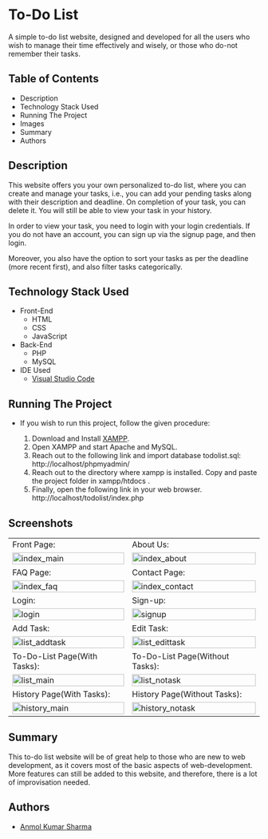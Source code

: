 
# To-Do List

A simple to-do list website, designed and developed for
all the users who wish to manage their time effectively and wisely,
or those who do-not remember their tasks.

## Table of Contents
* Description
* Technology Stack Used
* Running The Project 
* Images
* Summary 
* Authors

## Description
This website offers you your own personalized to-do list, where you can
create and manage your tasks, i.e., you can add your pending tasks
along with their description and deadline. On completion of your task, you can 
delete it. You will still be able to view your task in your history.

In order to view your task, you need to login with your login credentials.
If you do not have an account, you can sign up via the signup page, and then 
login.

Moreover, you also have the option to sort your tasks as per the deadline (more recent first), and 
also filter tasks categorically.

## Technology Stack Used
* Front-End
    * HTML
    * CSS
    * JavaScript
* Back-End
    * PHP
    * MySQL
* IDE Used  
    * [Visual Studio Code](https://code.visualstudio.com/download)
## Running The Project
* If you wish to run this project, follow the given procedure:

    1. Download and Install [XAMPP](https://www.apachefriends.org/download.html).
    2. Open XAMPP and start Apache and MySQL.
    3. Reach out to the following link and import database todolist.sql:
        http://localhost/phpmyadmin/
    4. Reach out to the directory where xampp is installed. Copy and paste the project folder in xampp/htdocs .
    5. Finally, open the following link in your web browser.
        http://localhost/todolist/index.php

## Screenshots

  <table>
    <tr>
        <td>Front Page:</td>
        <td>About Us:</td>
    </tr>
    <tr>
        <td>
            <img src="https://user-images.githubusercontent.com/114172072/209953880-771d4fd5-1018-4c6c-8bee-103684128cfc.jpg" style="width: 100%;" alt="index_main">
        </td>
        <td>
            <img src="https://user-images.githubusercontent.com/114172072/209954041-c730c156-b082-4bea-8d9f-e67825cc9146.jpg" style="width: 100%;" alt="index_about">
        </td>
    </tr>
    <tr>
        <td>FAQ Page:</td>
        <td>Contact Page:</td>
    </tr>
    <tr>
        <td>
            <img src="https://user-images.githubusercontent.com/114172072/209954058-1ce4eeb1-d74b-4d6b-9472-d8944f25b084.jpg" style="width: 100%;" alt="index_faq">
        </td>
        <td>
            <img src="https://user-images.githubusercontent.com/114172072/209954065-5b380650-538e-4bc3-89c6-d06991895f43.jpg" style="width: 100%;" alt="index_contact">
        </td>
    </tr>
    <tr>
        <td>Login:</td>
        <td>Sign-up:</td>
    </tr>
    <tr>
        <td>
            <img src="https://user-images.githubusercontent.com/114172072/209954109-eb6a8e78-3e9c-40db-930a-a9edf830de51.jpg" style="width: 100%;" alt="login">
        </td>
        <td>
            <img src="https://user-images.githubusercontent.com/114172072/209954118-a1945bdc-bdaf-4319-ba67-b988fce6ac72.jpg" style="width: 100%;" alt="signup">
        </td>
    </tr>
    <tr>
        <td>Add Task:</td>
        <td>Edit Task:</td>
    </tr>
    <tr>
        <td>
            <img src="https://user-images.githubusercontent.com/114172072/209954198-eebca06d-54c2-4208-ad6e-4c82fed058af.jpg" style="width: 100%;" alt="list_addtask">
        </td>
        <td>
            <img src="https://user-images.githubusercontent.com/114172072/209954205-c6f902e6-ee30-4eab-b053-2d5784a79fa9.jpg" style="width: 100%;" alt="list_edittask">
        </td>
    </tr>
    <tr>
        <td>To-Do-List Page(With Tasks):</td>
        <td>To-Do-List Page(Without Tasks):</td>
    </tr>
    <tr>
        <td>
            <img src="https://user-images.githubusercontent.com/114172072/209954210-9b48c54f-fcc5-454a-ba05-111a5b9cf982.jpg" style="width: 100%;" alt="list_main">
        </td>
        <td>
            <img src="https://user-images.githubusercontent.com/114172072/209954300-232cc59a-cd3d-4f59-8e1f-b42a6231ff8f.jpg" style="width: 100%;" alt="list_notask">
        </td>
    </tr>
    <tr>
        <td>History Page(With Tasks):</td>
        <td>History Page(Without Tasks):</td>
    </tr>
    <tr>
        <td>
            <img src="https://user-images.githubusercontent.com/114172072/209954295-22251fc0-2b94-461e-9f1c-7900318486c1.jpg" style="width: 100%;" alt="history_main">
        </td>
        <td>
            <img src="https://user-images.githubusercontent.com/114172072/209954298-26271487-ad64-4901-8c33-91f85e56710b.jpg" style="width: 100%;" alt="history_notask">
        </td>
    </tr>
  </table>

## Summary
This to-do list website will be of great help to those who are new to web development, as it covers most of the basic aspects of web-development. More features can still be added
to this website, and therefore, there is a lot of improvisation needed.

## Authors

- [Anmol Kumar Sharma](https://github.com/Akshar2363)

